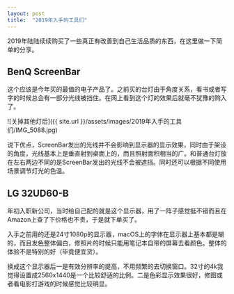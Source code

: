 ```yaml
---
layout: post
title:  "2019年入手的工具们"
---
```


2019年陆陆续续购买了一些真正有改善到自己生活品质的东西，在这里做一下简单的分享。


## BenQ ScreenBar
这个应该是今年买的最值的电子产品了。之前买的台灯由于角度关系，看书或者写字的时候总会有一部分光线被挡住。在网上看到这个灯的效果后就毫不犹豫的购入了。

![关掉其他灯后]({{ site.url }}/assets/images/2019年入手的工具们/IMG_5088.jpg)

说下优点，ScreenBar发出的光线并不会影响到显示器的显示效果，同时由于架设的角度，光线基本上是垂直射到桌面上的，而且照射面积相当的广。和普通台灯放在左右两边不同的是ScreenBar发出的光线不会被遮挡。同时还可以根据不同使用场景调节灯光的色温。

## LG 32UD60-B
年初入职新公司，当时给自己配的就是这个显示器，用了一阵子感觉挺不错而且在Amazon上查了下价格也不贵，于是就下单买了。

入手之前用的还是24寸1080p的显示器，macOS上的字体在显示器上基本都是糊的，而且发色整体偏白，修照片的时候只能用笔记本自带的屏幕去看颜色。整体的体验不是特别的好（毕竟便宜货）。

换成这个显示器后一是有效分辨率的提高，不用频繁的去切换窗口。32寸的4k我觉得设置成2560x1440是一个比较舒适的比例。二是色彩显示效果很好，修图或者看电影打游戏的时候感觉比较明显。



